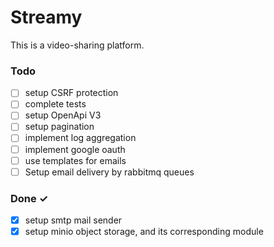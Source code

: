 # Streamy

This is a video-sharing platform.

### Todo

- [ ] setup CSRF protection
- [ ] complete tests
- [ ] setup OpenApi V3
- [ ] setup pagination
- [ ] implement log aggregation
- [ ] implement google oauth
- [ ] use templates for emails
- [ ] Setup email delivery by rabbitmq queues

### Done ✓

- [x] setup smtp mail sender
- [x] setup minio object storage, and its corresponding module
